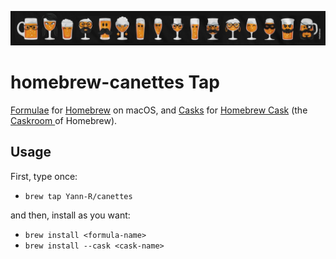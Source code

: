 ![Beer Faces](Images/beer-faces.jpg "(c) Le Gallodrome")
# homebrew-canettes Tap

[Formulae](https://github.com/Yann-R/homebrew-canettes/tree/main/Formula) for [Homebrew](https://brew.sh) on macOS, 
and [Casks](https://github.com/Yann-R/homebrew-canettes/tree/main/Casks) for [Homebrew Cask](https://github.com/Homebrew/homebrew-cask) (the [Caskroom ](https://web.archive.org/web/20171226214719/https://caskroom.github.io) of Homebrew).

## Usage

First, type once:
- `brew tap Yann-R/canettes`

and then, install as you want:
- `brew install <formula-name>`
- `brew install --cask <cask-name>`
